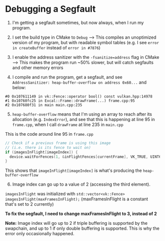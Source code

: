 # Debugging a Segfault

1. I'm getting a segfault sometimes, but now always, when I run my program.

2. I set the build type in CMake to `Debug` --> This compiles an unoptimized version of my program, but with readable symbol tables (e.g. I see `error in createBuffer` instead of `error in #7876`)

3. I enable the address sanitizer with the `-fsanitize=address` flag in CMake --> This makes the program run ~50% slower, but will catch segfaults and other memory errors

4. I compile and run the program, get a segfault, and see `AddressSanitizer: heap-buffer-overflow on address 0x60...` and below:
```
#0 0x107611149 in vk::Fence::operator bool() const vulkan.hpp:14978
#1 0x10760fc25 in Excal::Frame::drawFrame(...) frame.cpp:95
#2 0x107680f31 in main main.cpp:235
```

5. `heap-buffer-overflow` means that I'm using an array to reach after its allocation (e.g. `IndexError`), and see that this is happening at line 95 in `frame.cpp`, when I call `drawFrame` at line 235 in `main.cpp`

This is the code around line 95 in `frame.cpp`
```cpp
// Check if a previous frame is using this image
// (i.e. there is its fence to wait on)
if (imagesInFlight[imageIndex]) {
  device.waitForFences(1, &inFlightFences[currentFrame], VK_TRUE, UINT64_MAX);
}
```

This shows that `imageInFlight[imageIndex]` is what's producing the `heap-buffer-overflow`

6. Image index can go up to a value of 2 (accessing the third element).

`imagesInFlight` was initialized with `std::vector<vk::Fence> imagesInFlight(maxFramesInFlight);` (maxFramesInFlight is a constant that's set to 2 currently)

**To fix the segfault, I need to change maxFramesInFlight to 3, instead of 2**

**Note:** Image index will go up to 2 if triple buffering is supported by the swapchain, and up to 1 if only double buffering is supported. This is why the error only occasionally happened.
